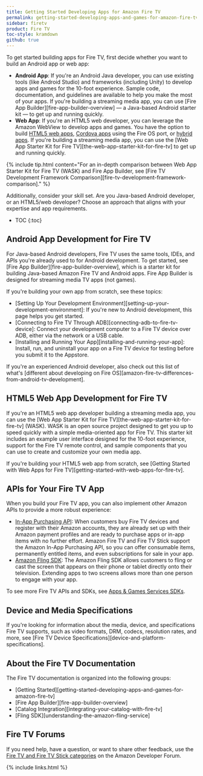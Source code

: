 ```yaml
---
title: Getting Started Developing Apps for Amazon Fire TV
permalink: getting-started-developing-apps-and-games-for-amazon-fire-tv.html
sidebar: firetv
product: Fire TV
toc-style: kramdown
github: true
---
```


To get started building apps for Fire TV, first decide whether you want to build an Android app or web app:

*  **Android App**: If you're an Android Java developer, you can use existing tools (like Android Studio) and frameworks (including Unity) to develop apps and games for the 10-foot experience. Sample code, documentation, and guidelines are available to help you make the most of your apps. If you're building a streaming media app, you can use [Fire App Builder][fire-app-builder-overview] &mdash; a Java-based Android starter kit &mdash; to get up and running quickly.
*  **Web App**: If you're an HTML5 web developer, you can leverage the Amazon WebView to develop apps and games. You have the option to build [HTML5 web apps](https://developer.amazon.com/public/solutions/platforms/webapps), [Cordova apps](https://developer.amazon.com/public/solutions/platforms/cross-platform) using the Fire OS port, or [hybrid apps](https://developer.amazon.com/public/solutions/platforms/android-fireos/docs/building-and-testing-your-hybrid-app). If you're building a streaming media app, you can use the [Web App Starter Kit for Fire TV][the-web-app-starter-kit-for-fire-tv] to get up and running quickly.

{% include tip.html content="For an in-depth comparison between Web App Starter Kit for Fire TV (WASK) and Fire App Builder, see [Fire TV Development Framework Comparison][fire-tv-development-framework-comparison]." %}

Additionally, consider your skill set. Are you Java-based Android developer, or an HTML5/web developer? Choose an approach that aligns with your expertise and app requirements.

* TOC
{:toc}

## Android App Development for Fire TV

For Java-based Android developers, Fire TV uses the same tools, IDEs, and APIs you're already used to for Android development. To get started, see [Fire App Builder][fire-app-builder-overview], which is a starter kit for building Java-based Amazon Fire TV and Android apps. Fire App Builder is designed for streaming media TV apps (not games).

If you're building your own app from scratch, see these topics:

* [Setting Up Your Development Environment][setting-up-your-development-environment]: If you're new to Android development, this page helps you get started.
* [Connecting to Fire TV Through ADB][connecting-adb-to-fire-tv-device]: Connect your development computer to a Fire TV device over ADB, either via the network or a USB cable.
* [Installing and Running Your App][installing-and-running-your-app]: Install, run, and uninstall your app on a Fire TV device for testing before you submit it to the Appstore.

If you're an experienced Android developer, also check out this list of what's [different about developing on Fire OS][amazon-fire-tv-differences-from-android-tv-development].

## HTML5 Web App Development for Fire TV

If you're an HTML5 web app developer building a streaming media app, you can use the [Web App Starter Kit for Fire TV][the-web-app-starter-kit-for-fire-tv] (WASK). WASK is an open source project designed to get you up to speed quickly with a simple media-oriented app for Fire TV. This starter kit includes an example user interface designed for the 10-foot experience, support for the Fire TV remote control, and sample components that you can use to create and customize your own media app.

If you're building your HTML5 web app from scratch, see [Getting Started with Web Apps for Fire TV][getting-started-with-web-apps-for-fire-tv].

## APIs for Your Fire TV App

When you build your Fire TV app, you can also implement other Amazon APIs to provide a more robust experience:

*  [In-App Purchasing API](https://developer.amazon.com/public/apis/earn/in-app-purchasing): When customers buy Fire TV devices and register with their Amazon accounts, they are already set up with their Amazon payment profiles and are ready to purchase apps or in-app items with no further effort. Amazon Fire TV and Fire TV Stick support the Amazon In-App Purchasing API, so you can offer consumable items, permanently entitled items, and even subscriptions for sale in your app.
*  [Amazon Fling SDK](/apis/experience/fling/docs/understanding-the-amazon-fling-service): The Amazon Fling SDK allows customers to fling or cast the screen that appears on their phone or tablet directly onto their television. Extending apps to two screens allows more than one person to engage with your app.

To see more Fire TV APIs and SDKs, see [Apps & Games Services SDKs](/resources/development-tools/sdk).

## Device and Media Specifications

If you're looking for information about the media, device, and specifications Fire TV supports, such as video formats, DRM, codecs, resolution rates, and more, see [Fire TV Device Specifications][device-and-platform-specifications].

## About the Fire TV Documentation

The Fire TV documentation is organized into the following groups:

*  [Getting Started][getting-started-developing-apps-and-games-for-amazon-fire-tv]
*  [Fire App Builder][fire-app-builder-overview]
*  [Catalog Integration][integrating-your-catalog-with-fire-tv]
*  [Fling SDK][understanding-the-amazon-fling-service]

## Fire TV Forums

If you need help, have a question, or want to share other feedback, use the [Fire TV and Fire TV Stick categories](https://forums.developer.amazon.com/spaces/43/Fire+TV+and+Fire+TV+Stick.html) on the Amazon Developer Forum.

{% include links.html %}
